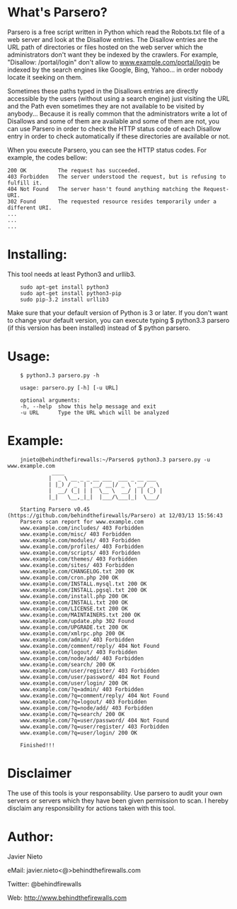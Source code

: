 What's Parsero?
===============
Parsero is a free script written in Python which read the Robots.txt file of a web server and look at the Disallow entries. The Disallow entries are the URL path of directories or files hosted on the web server which the administrators don't want they be indexed by the crawlers. For example, "Disallow: /portal/login" don't allow to www.example.com/portal/login be indexed by the search engines like Google, Bing, Yahoo... in order nobody locate it seeking on them.

Sometimes these paths typed in the Disallows entries  are directly accessible by the users (without using a search engine) just visiting the URL and the Path even sometimes they are not available to be visited by anybody... Because it is really common that the administrators write a lot of Disallows and some of them are available and some of them are not, you can use Parsero in order to check the HTTP status code of each Disallow entry in order to check automatically if these directories are available or not.

When you execute Parsero, you can see the HTTP status codes. For example, the codes bellow:


    200 OK          The request has succeeded.
    403 Forbidden   The server understood the request, but is refusing to fulfill it.
    404 Not Found   The server hasn't found anything matching the Request-URI.
    302 Found       The requested resource resides temporarily under a different URI.
    ...
    ...
    ...

Installing:
==========
This tool needs at least Python3 and urllib3.
        
        sudo apt-get install python3
        sudo apt-get install python3-pip
        sudo pip-3.2 install urllib3
        
Make sure that your default version of Python is 3 or later. If you don't want to change your default version, you can execute typing $ python3.3 parsero (if this version has been installed) instead of $ python parsero.


Usage:
======
        $ python3.3 parsero.py -h
        
        usage: parsero.py [-h] [-u URL]
        
        optional arguments:
        -h, --help  show this help message and exit
        -u URL      Type the URL which will be analyzed

Example:
=======
	 
        jnieto@behindthefirewalls:~/Parsero$ python3.3 parsero.py -u www.example.com
				  ____                               
				 |  _ \ __ _ _ __ ___  ___ _ __ ___  
				 | |_) / _` | '__/ __|/ _ \ '__/ _ \ 
				 |  __/ (_| | |  \__ \  __/ | | (_) |
				 |_|   \__,_|_|  |___/\___|_|  \___/ 
	
		Starting Parsero v0.45 (https://github.com/behindthefirewalls/Parsero) at 12/03/13 15:56:43
		Parsero scan report for www.example.com
		www.example.com/includes/ 403 Forbidden
		www.example.com/misc/ 403 Forbidden
		www.example.com/modules/ 403 Forbidden
		www.example.com/profiles/ 403 Forbidden
		www.example.com/scripts/ 403 Forbidden
		www.example.com/themes/ 403 Forbidden
		www.example.com/sites/ 403 Forbidden
		www.example.com/CHANGELOG.txt 200 OK
		www.example.com/cron.php 200 OK
		www.example.com/INSTALL.mysql.txt 200 OK
		www.example.com/INSTALL.pgsql.txt 200 OK
		www.example.com/install.php 200 OK
		www.example.com/INSTALL.txt 200 OK
		www.example.com/LICENSE.txt 200 OK
		www.example.com/MAINTAINERS.txt 200 OK
		www.example.com/update.php 302 Found
		www.example.com/UPGRADE.txt 200 OK
		www.example.com/xmlrpc.php 200 OK
		www.example.com/admin/ 403 Forbidden
		www.example.com/comment/reply/ 404 Not Found
		www.example.com/logout/ 403 Forbidden
		www.example.com/node/add/ 403 Forbidden
		www.example.com/search/ 200 OK
		www.example.com/user/register/ 403 Forbidden
		www.example.com/user/password/ 404 Not Found
		www.example.com/user/login/ 200 OK
		www.example.com/?q=admin/ 403 Forbidden
		www.example.com/?q=comment/reply/ 404 Not Found
		www.example.com/?q=logout/ 403 Forbidden
		www.example.com/?q=node/add/ 403 Forbidden
		www.example.com/?q=search/ 200 OK
		www.example.com/?q=user/password/ 404 Not Found
		www.example.com/?q=user/register/ 403 Forbidden
		www.example.com/?q=user/login/ 200 OK
		
		Finished!!!



Disclaimer
==========
The use of this tools is your responsability. Use parsero to audit your own servers or servers which they have been given permission to scan. I hereby disclaim any responsibility for actions taken with this tool.


Author:
=======

  Javier Nieto
  
  eMail: javier.nieto<@>behindthefirewalls.com
  
  Twitter: @behindfirewalls
  
  Web: http://www.behindthefirewalls.com
  

